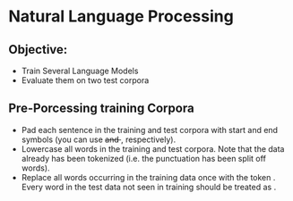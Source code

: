 <h1> Natural Language Processing</h1>
<h2>Objective: </h2>
<ul>
	<li>Train Several Language Models</li>
	<li>Evaluate them on two test corpora</li>
</ul>
<h2>Pre-Porcessing training Corpora</h2>
<ul>
	<li>Pad each sentence in the training and test corpora with start and end symbols (you can
		use <s> and </s>, respectively).</li>
	<li>Lowercase all words in the training and test corpora. Note that the data already has
		been tokenized (i.e. the punctuation has been split off words).</li>
	<li>
		Replace all words occurring in the training data once with the token <unk>. Every word
		in the test data not seen in training should be treated as <unk>.
	</li>
</ul>